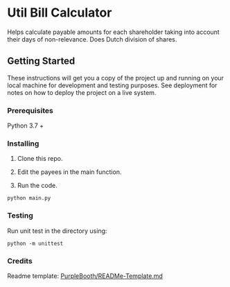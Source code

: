 # Util Bill Calculator

Helps calculate payable amounts for each shareholder taking into account their days of non-relevance. Does Dutch division of shares.

## Getting Started

These instructions will get you a copy of the project up and running on your local machine for development and testing purposes. See deployment for notes on how to deploy the project on a live system.

### Prerequisites

Python 3.7 +

### Installing

1. Clone this repo.

2. Edit the payees in the main function.

3. Run the code.
```
python main.py
```
### Testing
Run unit test in the directory using:
```
python -m unittest
```

### Credits
Readme template: [PurpleBooth/READMe-Template.md](https://gist.githubusercontent.com/PurpleBooth/109311bb0361f32d87a2/raw/8254b53ab8dcb18afc64287aaddd9e5b6059f880/README-Template.md)
